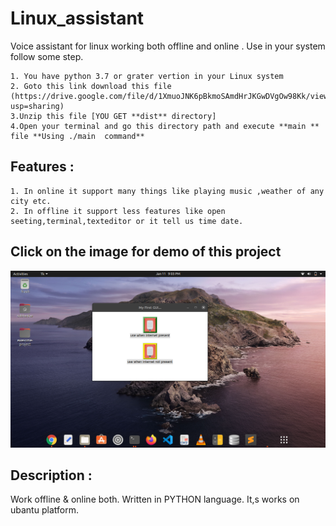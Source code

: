 # Linux_assistant
Voice assistant for linux working both offline and online .
Use in your system follow some step.
```
1. You have python 3.7 or grater vertion in your Linux system
2. Goto this link download this file 
(https://drive.google.com/file/d/1XmuoJNK6pBkmoSAmdHrJKGwDVgOw98Kk/view?usp=sharing)
3.Unzip this file [YOU GET **dist** directory]
4.Open your terminal and go this directory path and execute **main ** file **Using ./main  command**
```
## Features :
```
1. In online it support many things like playing music ,weather of any city etc.
2. In offline it support less features like open seeting,terminal,texteditor or it tell us time date.
```
## Click on the image for demo of this project
[![Demo of this project](images/Screenshot.png)](https://www.youtube.com/watch?v=A3JKLFbftW0&t=2s)


## Description :
Work offline & online both. Written in PYTHON language. It,s works on ubantu platform.
